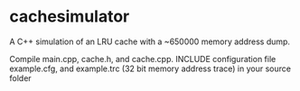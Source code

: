 # cachesimulator
A C++ simulation of an LRU cache with a ~650000 memory address dump.

Compile main.cpp, cache.h, and cache.cpp. INCLUDE configuration file example.cfg, and example.trc (32 bit memory address trace) in your source folder
